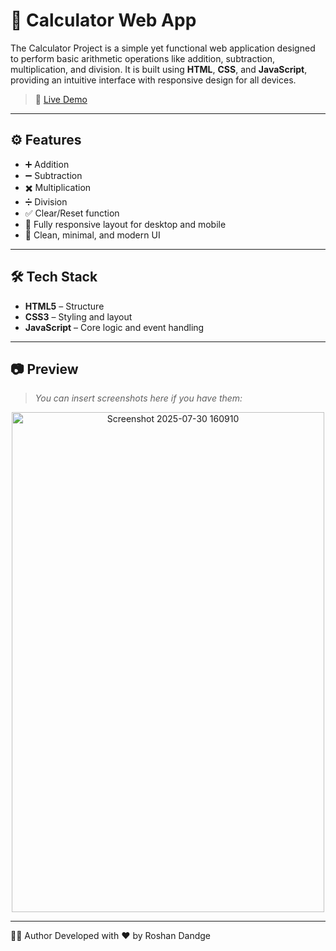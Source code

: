 # 🧮 Calculator Web App

The Calculator Project is a simple yet functional web application designed to perform basic arithmetic operations like addition, subtraction, multiplication, and division. It is built using **HTML**, **CSS**, and **JavaScript**, providing an intuitive interface with responsive design for all devices.

> 🔗 [Live Demo](https://roshandandge25.github.io/CALCI/)

---

## ⚙️ Features

- ➕ Addition
- ➖ Subtraction
- ✖️ Multiplication
- ➗ Division
- ✅ Clear/Reset function
- 📱 Fully responsive layout for desktop and mobile
- 🎨 Clean, minimal, and modern UI

---

## 🛠️ Tech Stack

- **HTML5** – Structure
- **CSS3** – Styling and layout
- **JavaScript** – Core logic and event handling

---

## 📷 Preview

> _You can insert screenshots here if you have them:_

<p align="center">
  <img width="500" height="800" alt="Screenshot 2025-07-30 160910" src="https://github.com/user-attachments/assets/fe9f4774-b5b2-4eab-9283-e6f1e1e90b70" />
</p>


---

👨‍💻 Author
Developed with ❤️ by Roshan Dandge
